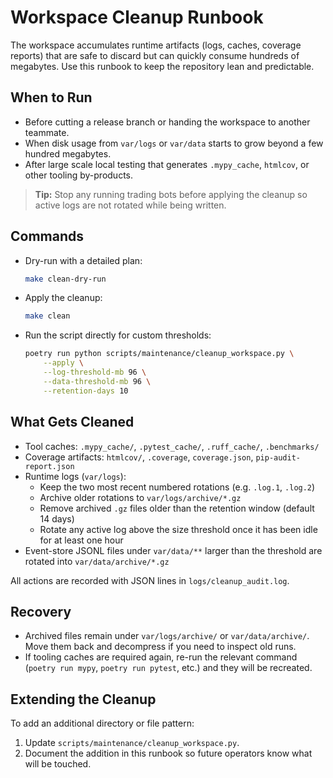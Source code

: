 # Workspace Cleanup Runbook

The workspace accumulates runtime artifacts (logs, caches, coverage reports) that
are safe to discard but can quickly consume hundreds of megabytes. Use this
runbook to keep the repository lean and predictable.

## When to Run

- Before cutting a release branch or handing the workspace to another teammate.
- When disk usage from `var/logs` or `var/data` starts to grow beyond a few
  hundred megabytes.
- After large scale local testing that generates `.mypy_cache`, `htmlcov`, or
  other tooling by-products.

> **Tip:** Stop any running trading bots before applying the cleanup so active
> logs are not rotated while being written.

## Commands

- Dry-run with a detailed plan:
  ```bash
  make clean-dry-run
  ```
- Apply the cleanup:
  ```bash
  make clean
  ```
- Run the script directly for custom thresholds:
  ```bash
  poetry run python scripts/maintenance/cleanup_workspace.py \
      --apply \
      --log-threshold-mb 96 \
      --data-threshold-mb 96 \
      --retention-days 10
  ```

## What Gets Cleaned

- Tool caches: `.mypy_cache/`, `.pytest_cache/`, `.ruff_cache/`, `.benchmarks/`
- Coverage artifacts: `htmlcov/`, `.coverage`, `coverage.json`,
  `pip-audit-report.json`
- Runtime logs (`var/logs`):
  - Keep the two most recent numbered rotations (e.g. `.log.1`, `.log.2`)
  - Archive older rotations to `var/logs/archive/*.gz`
  - Remove archived `.gz` files older than the retention window (default 14 days)
  - Rotate any active log above the size threshold once it has been idle for at
    least one hour
- Event-store JSONL files under `var/data/**` larger than the threshold are
  rotated into `var/data/archive/*.gz`

All actions are recorded with JSON lines in `logs/cleanup_audit.log`.

## Recovery

- Archived files remain under `var/logs/archive/` or `var/data/archive/`. Move
  them back and decompress if you need to inspect old runs.
- If tooling caches are required again, re-run the relevant command
  (`poetry run mypy`, `poetry run pytest`, etc.) and they will be recreated.

## Extending the Cleanup

To add an additional directory or file pattern:

1. Update `scripts/maintenance/cleanup_workspace.py`.
2. Document the addition in this runbook so future operators know what will be
   touched.

